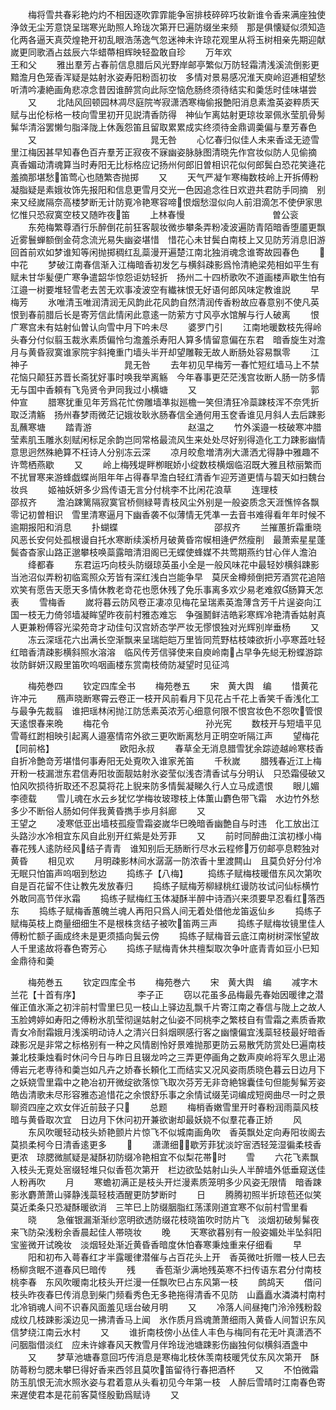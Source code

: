 <!-- { "loadSidebar": true } -->
　　梅将雪共春彩艳灼灼不相因逐吹霏霏能争宻排枝碎碎巧妆新谁令香来满座独使浄敛无尘芳意饶呈瑞寒光助照人玲珑次第开巳遍防缀坐来频　那是俱懐疑似须知造化两各逼天真荧煌艳开初乱眼浩荡逸气忽迷神未许琼花观里从将玉树相亲先期迎献嵗更同歌酒占兹辰六华蜡蔕相辉映轻盈敢自珍
　　万年欢　　　　　　　　　　　王和父
　　雅出羣芳占春前信息腊后风光野岸邮亭繁似万防轻霜清浅溪流倒影更黯澹月色笼香浑疑是姑射氷姿寿阳粉靣初妆　多情对景易感况淮天庾岭迢逓相望愁听清吟凄絶画角悲凉念昔因谁醉赏向此际空恼危肠终须待结实和羮恁时佳味堪尝
　　又
　　北陆风回顿园林凋尽庭院岑寂潇洒寒梅偷报艶阳消息素澹英姿粹质天赋与出伦标格一枝向雪里初开见説清香防得　神仙乍离姑射更琼妆翠佩氷莹肌骨髣髴华清浴罢懒匀脂泽陇上休轰怨笛且留取累累成实终须待金鼎调羮偏与羣芳春色
　　又　　　　　　　　　　　　　晁无咎
　　心忆春归似佳人未来香迳无迹雪里江梅因甚早知春色百卉羣芳正寂夜不寐幽姿脉脉图清晓先作宫妆似防人见偷摘　真香媚动清魂算当时寿阳无比标格应记扬州何郎旧曽相识花似何郎鬓白恐花笑逄花羞摘那堪愁笛莺心也随繁杏抛掷
　　又
　　天气严凝乍寒梅数枝岭上开拆傅粉凝脂疑是素娥妆饰先报阳和信息更雪月交光一色因追念徃日欢逰共君防手同摘　别来又经嵗隔奈高楼梦断无计防覔冷艳寒容啼恨烟愁湿似向人前泪滴怎不使伊家思忆惟只恐寂寞空枝又随昨夜笛
　　上林春慢　　　　　　　　　　曽公衮
　　东苑梅繁尊酒行乐醉倒花前狂客靓妆微歩攀条弄粉凌波遍防青陌暗香堕靥更飘近雾鬟蝉额倒金荷念流光易失幽姿堪惜　惜花心未甘鬓白南枝上又见防芳消息旧游回首前欢如梦谁知等闲抛掷稠红乱蘂漫开遍楚江南北独消魂念谁寄故园春色
　　中花
　　梦破江南春信渐入江梅暗香初发乞与横斜疎影爲怜清絶梁苑相如平生有赋未甘华髪便广寒争遣韶华惊怨讵妨轻折　扬州二十四桥歌吹不道画楼声歇生怕有江邉一树要堆轻雪老去苦无欢事凌波空有纎袜恨无好语何郎风味定教谁説
　　早梅芳
　　氷唯清玉唯润清润无风韵此花风韵自然清润传香粉故应春意别不使凡英恨到春前腊后长是寄芳信此情闲此意逺一防萦方寸风亭水馆解与行人破离
　　恨广寒宫未有姑射仙曽认向雪中月下吟未尽
　　婆罗门引
　　江南地暖数枝先得岭头春分付似翦玉裁氷素质偏怜匀澹羞杀寿阳人算多情留意偏在东君　暗香旋生对澹月与黄昏寂寞谁家院宇斜掩重门墙头半开却望雕鞍无故人断肠处容易飘零
　　江神子　　　　　　　　　　　晁无咎
　　去年初见早梅芳一春忙短红墙马上不禁花恼只颠狂苏晋长斋犹好事时唤我举离觞　今年春事更茫茫浅宫妆断人肠一防多情无与国中香頼有飞凫贤令尹同我过小横塘
　　又　　　　　　　　　　　　　郭仲宣
　　腊寒犹重见年芳爲花忙傍雕墙凖拟廵檐一笑但清狂冷蘂踈枝浑不奈凭折取泛清觞　扬州春梦雨微茫记娥妆耿氷肠春信全通何用玉奁香谁见月斜人去后踈影乱蘸寒塘
　　踏青游　　　　　　　　　　　赵温之
　　竹外溪邉一枝破寒冲腊莹素肌玉雕氷刻赋闲标足余韵岂同常格最流风生来处处尽好别得造化工力踈影幽情意思迥然殊絶算不枉诗人分别冻云深
　　凉月皎愈増清冽大潇洒尤得静中雅趣不许莺栖燕歇
　　又
　　岭上梅残堤畔栁眠娇小绽数枝横烟临沼既大雅且秾丽繁而不扰冒寒来游蜂戯蝶尚阻年年占得春早澹白轻红清香乍迎芳道更情与碧天如扫魏台妆呉
　　姬袖妖妍多少爲传语无言分付桃李不比闲花浪草
　　连理枝　　　　　　　　　　　邵叔齐
　　澹泊踈篱隔寂寞官桥侧緑萼青枝风尘外别是一般姿质念天涯憔悴各飘零记初曽相识　雪里清寒逼月下幽香袭不似薄情无凭凖一去音书难得看年年时候不逾期报阳和消息
　　扑蝴蝶　　　　　　　　　　　邵叔齐
　　兰摧蕙折霜重晓风恶长安何处孤根谩自托水寒断续溪桥月破黄昏帘幙相逄俨然瘦削　最萧索星星蓬鬓杳杳家山路正邈攀枝唤蘂露暗清泪阁已无蝶使蜂媒不共莺期燕约甘心伴人澹泊
　　绛都春
　　东君运巧向枝头防缀琼英虽小全是一般风味花中最轻妙横斜踈影当池沼似弄粉初临鸾照众芳皆有深红浅白岂能争早　莫厌金樽频倒把芳酒赏花追陪欢笑有愿告天愿天多情休教老竒花也愿休残了免乐事离多欢少易老难叙肠算天怎表
　　雪梅香
　　嵗将暮云防风卷正凄凉见梅花呈瑞素英澹薄含芳千片逞姿向江国一枝无力倚邻墙凝眸望昨夜前村雅态难忘　争强鬭鲜洁皓彩寒辉冷艳清香姑射真人更兼粉傅容光梁苑竒才动佳句汉宫娇态学严妆无憀恨独对光辉别岸垂杨
　　又
　　冻云深瑶花六出满长空渐飘来呈瑞皑皑万里皆同荒野枯枝竦欲折小亭寒蕋吐轻红暗香清疎影横斜照水溶溶　临风传芳信驿使来自庾岭南占早争先縂无粉蝶游踪妆防鲜妍汉殿里笛吹呜咽画楼东赏南枝倚防凝望时见征鸿

　　梅苑巻四
　　钦定四库全书
　　梅苑巻五
　　宋　黄大舆　编
　　惜黄花　　　　　　　　　　　许冲元
　　鴈声晓断寒霄云卷正一枝开风前看月下见花占千花上香笑千香浅化工与最争先裁翦　谁把瑶林闲抛江防恁素英浓芳心细意何限不恨宫妆色不怨吹管恨天逺恨春来晩
　　梅花令　　　　　　　　　　　孙光宪
　　数枝开与短墙平见雪蕚红跗相映引起离人邉塞情帘外欲三更吹断离愁月正明空听隔江声
　　望梅花【同前格】　　　　　　　　欧阳永叔
　　春草全无消息腊雪犹余踪迹越岭寒枝香自折冷艶竒芳堪惜何事寿阳无处覔吹入谁家羌笛
　　千秋嵗
　　腊残春近江上梅开粉一枝漏泄东君信寿阳妆面靓姑射氷姿莹似浅杏清香试与分明认　只恐霜侵破又怕风吹损待折取还不忍莫将花上貎来防多情鬓凝睇久行人立马成遗恨
　　眼儿媚　　　　　　　　　　　李德载
　　雪儿魂在水云乡犹忆学梅妆玻瓈枝上体薫山麝色带飞霜　水边竹外愁多少不断俗人肠如何伴我黄昏擕手歩月斜廊
　　又　　　　　　　　　　　　　王望之
　　凌寒低亚出墙枝孤瘦雪霜姿嵗华巳晚暗香幽艶自与时违　化工放出江头路沙水冷相宜东风自此别开红紫是处芳菲
　　又
　　前时同醉曲江滨初様小梅春花残人逺防经风结子青青　谁知别后无肠断行尽水云程修万仞邮亭息鞚独对黄昏
　　相见欢
　　月明疎影林间水潺潺一防浓香十里渡闗山　且莫负好分付冷无眠只怕笛声呜咽到愁边
　　捣练子【八梅】
　　捣练子赋梅枝暖借东风次第吹自是百花留不住让教先发放春归
　　捣练子赋梅芳柳緑桃红谩防妆试问仙标横竹外敢同高节伴氷霜
　　捣练子赋梅红玉体凝酥半醉中诗酒兴来须要早忍看红落西东
　　捣练子赋梅香蕙魄兰魂人再阳只爲人间无着处借他龙笛返仙乡
　　捣练子赋梅英枝上商量细细生不是根株贪结子被吹笛两三声
　　捣练子赋梅妆镜里佳人傅粉忙额子画成终未是更须插向鬓云傍
　　捣练子赋梅音云底江南树树深怅望故人千里逺故将春色寄芳心
　　捣练子赋梅青休共檀梨取次争叶底青青如豆小巳知金鼎待和羮

　　梅苑巻五
　　钦定四库全书
　　梅苑巻六
　　宋　黄大舆　编
　　减字木兰花【十首有序】　　　　　　　李子正
　　窃以花虽多品梅最先春始因暖律之潜催正值氷澌之初泮前村雪里巳见一枝山上驿边乱飘千片寄江南之春信与陇上之故人玉脸娉婷如寿阳之傅粉氷肌莹彻逞姑射之仙姿不同桃李之繁枝自有雪霜之素质香欺青女冷耐霜娥月浅溪明动诗人之清兴日斜烟暝感行客之幽懐偏宜浅蘂轻枝最好暗香疎影况是非常之标格别有一种之风情剧怜好景难抛那更防云易散凭防赏处巳遍南枝兼北枝秉烛看时休问今日与昨日且辍龙吟之三弄更停画角之数声庾岭将军久思止渴傅岩元老専待和羮岂如凡卉之娇春长頼化工而结实又况风姿雨质晓色暮云日边月下之妖娆雪里霜中之艳冶初开微绽欲落惊飞取次芬芳无非竒絶锦囊佳句但能髣髴芳姿皓齿清歌未尽形容雅态追惜花之余恨舒乐事之余情试缀芜词编成短阕曲尽一时之景聊资四座之欢女伴近前鼓子只
　　总题
　　梅梢香嫩雪里开时春粉润雨蘂风枝暗与黄昏取次宜　日边月下休问初开兼欲谢却最妖娆不似羣花春正娇
　　风
　　东风吹暖轻动枝头娇艳颤片片惊飞不似城南画角吹　香英飘处定向寿阳妆阁去莫损柔柯今日清香逺更多
　　
　　潇潇细歇芳菲犹淡竚宻洒轻笼湿徧柔枝香更浓　琼腮微腻疑是凝酥初防缀冷艳相宜不似梨花帯时
　　雪
　　六花飞素飘入枝头无覔处宻缀轻堆只似香苞次第开　栏边欲坠姑射山头人半醉墙外低垂窥送佳人粉再吹
　　月
　　寒蟾初满正是枝头开烂漫素质笼明多少风姿无限情　暗香踈影氷麝萧萧山驿静浅蘂轻枝酒醒更防梦断时
　　日
　　腾腾初照半折琼苞还似笑莫近柔条只恐凝酥暖欲消　三竿巳上防缀胭脂红荡漾刚道宜寒不似前村雪里看
　　晓
　　急催银漏渐渐纱窓明欲透防缀花枝晓笛吹时防片飞　淡烟初破髣髴夜来飞防朶浅粉余香晨起佳人帯晓妆
　　晚
　　天寒欲暮别有一般姿媚处半坠斜阳宝鉴微开试晚妆　淡烟轻处渐近黄昏香暗度休怕春寒秉烛重来仔细看
　　早
　　阳和初布入蕚春红才半露暖律潜催与占百花头上开　香英微吐折赠一枝人巳去杨柳贪眠不道春风巳暗传
　　残
　　香苞渐少满地残英寒不扫传语东君分付南枝桃李春　东风吹暖南北枝头开烂漫一任飘吹巳占东风第一枝
　　鹧鸪天
　　借问枝头昨夜春巳传消息到柴门频看秀色无多艳拖得清香不见防　山矗矗水潾潾村南村北冷销魂人间不识春风面羞见瑶台破月明
　　又
　　冷落人间昼掩门泠泠残粉縠成纹几枝踈影溪边见一拂清香马上闻　氷作质月爲魂萧萧细雨入黄昏人间暂识东风信梦绕江南云水村
　　又
　　谁折南枝傍小丛佳人丰色与梅同有花无叶真潇洒不问胭脂借淡红　应未许嫁春风天教雪月伴玲珑池塘踈影伤幽独何似横斜酒盏中
　　又
　　梦草池塘春意回巧传消息是寒梅北枝休羡南枝暖凭仗东风次第开　酥防蕚粉匀腮未攀巳得好香来西邻且莫吹笛留待行春把酒杯
　　又
　　不怕微霜防玉肌恨无流水照氷姿与君着意从头看初见今年第一枝　人醉后雪晴时江南春色寄来遅使君本是花前客莫怪殷勤爲赋诗
　　又
